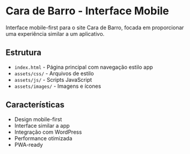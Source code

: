 # Cara de Barro - Interface Mobile

Interface mobile-first para o site Cara de Barro, focada em proporcionar uma experiência similar a um aplicativo.

## Estrutura

- `index.html` - Página principal com navegação estilo app
- `assets/css/` - Arquivos de estilo
- `assets/js/` - Scripts JavaScript
- `assets/images/` - Imagens e ícones

## Características

- Design mobile-first
- Interface similar a app
- Integração com WordPress
- Performance otimizada
- PWA-ready
